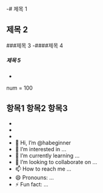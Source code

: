 -# 제목 1
## 제목 2
###제목 3
-####제목 4
##### 제목 5
-
num = 100

항목1
항목2
항목3
-
-
-
-
- 👋 Hi, I’m @habeginner
- 👀 I’m interested in ...
- 🌱 I’m currently learning ...
- 💞️ I’m looking to collaborate on ...
- 📫 How to reach me ...
- 😄 Pronouns: ...
- ⚡ Fun fact: ...

<!---
habeginner/habeginner is a ✨ special ✨ repository because its `README.md` (this file) appears on your GitHub profile.
You can click the Preview link to take a look at your changes.
--->
